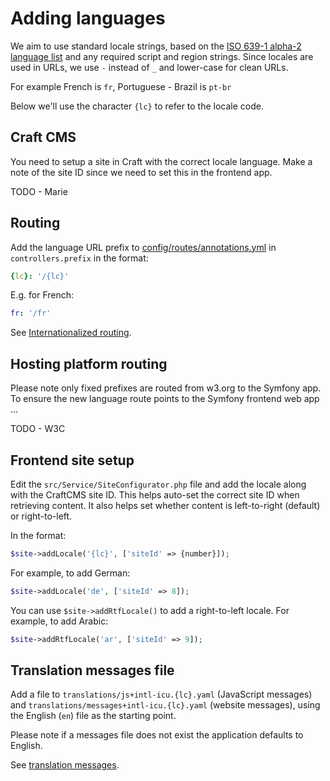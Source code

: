 # Adding languages

We aim to use standard locale strings, based on the [ISO 639-1 alpha-2 language list](https://en.wikipedia.org/wiki/List_of_ISO_639-1_codes) 
and any required script and region strings. Since locales are used in URLs, we use `-` instead of `_` and lower-case for clean URLs.

For example French is `fr`, Portuguese - Brazil is `pt-br`

Below we'll use the character `{lc}` to refer to the locale code.

## Craft CMS

You need to setup a site in Craft with the correct locale language. Make a note of the site ID since we need to set 
this in the frontend app.

TODO - Marie

## Routing

Add the language URL prefix to [config/routes/annotations.yml](../config/routes/annotations.yaml) in 
`controllers.prefix` in the format:

```yaml
{lc}: '/{lc}'
```

E.g. for French:

```yaml
fr: '/fr'
```

See [Internationalized routing](https://symfony.com/blog/new-in-symfony-4-1-internationalized-routing).

## Hosting platform routing

Please note only fixed prefixes are routed from w3.org to the Symfony app. To ensure the new language route points to 
the Symfony frontend web app ...

TODO - W3C

## Frontend site setup

Edit the `src/Service/SiteConfigurator.php` file and add the locale along with the CraftCMS site ID. This helps auto-set the
correct site ID when retrieving content. It also helps set whether content is left-to-right (default) or right-to-left.

In the format:

```php
$site->addLocale('{lc}', ['siteId' => {number}]);
```

For example, to add German:

```php
$site->addLocale('de', ['siteId' => 8]);
```

You can use `$site->addRtfLocale()` to add a right-to-left locale. For example, to add Arabic:

```php
$site->addRtfLocale('ar', ['siteId' => 9]);
```

## Translation messages file

Add a file to `translations/js+intl-icu.{lc}.yaml` (JavaScript messages) and `translations/messages+intl-icu.{lc}.yaml` 
(website messages), using the English (`en`) file as the starting point.

Please note if a messages file does not exist the application defaults to English.  

See [translation messages](internationalization.md#messages).